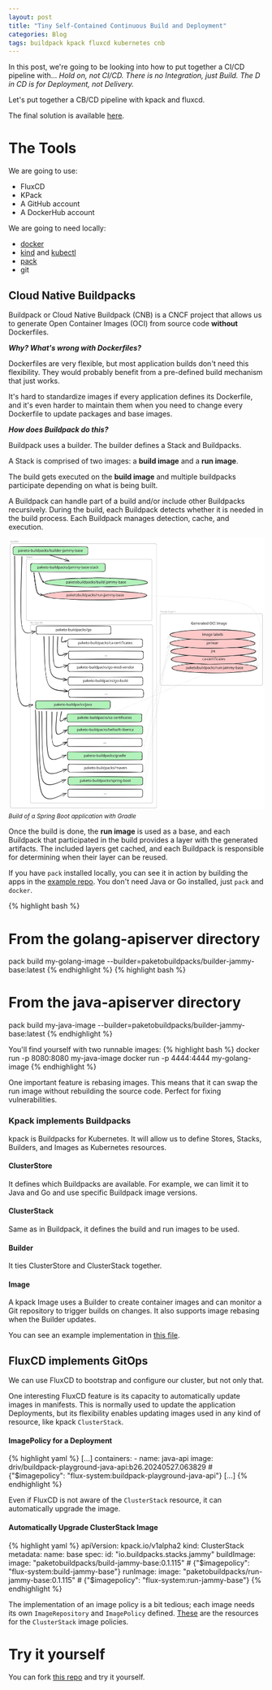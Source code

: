 ```yaml
---
layout: post
title: "Tiny Self-Contained Continuous Build and Deployment"
categories: Blog
tags: buildpack kpack fluxcd kubernetes cnb
---
```


In this post, we're going to be looking into how to put together a CI/CD pipeline with...
*Hold on, not CI/CD. There is no Integration, just Build. The D in CD is for Deployment, not Delivery.*

Let's put together a CB/CD pipeline with kpack and fluxcd.

The final solution is available [here](https://github.com/driv/flux-image-updates).

# The Tools
We are going to use:
- FluxCD
- KPack
- A GitHub account
- A DockerHub account

We are going to need locally:
- [docker](https://docs.docker.com/engine/install/)
- [kind](https://kind.sigs.k8s.io/docs/user/quick-start/#installing-with-a-package-manager) and [kubectl](https://kubernetes.io/docs/tasks/tools/#kubectl)
- [pack](https://buildpacks.io/docs/for-platform-operators/how-to/integrate-ci/pack/#pack-cli)
- git

## Cloud Native Buildpacks
Buildpack or Cloud Native Buildpack (CNB) is a CNCF project that allows us to generate Open Container Images (OCI) from source code **without** Dockerfiles.

***Why? What's wrong with Dockerfiles?***

Dockerfiles are very flexible, but most application builds don't need this flexibility. They would probably benefit from a pre-defined build mechanism that just works.

It's hard to standardize images if every application defines its Dockerfile, and it's even harder to maintain them when you need to change every Dockerfile to update packages and base images.

***How does Buildpack do this?***

Buildpack uses a builder. The builder defines a Stack and Buildpacks.

A Stack is comprised of two images: a **build image** and a **run image**.

The build gets executed on the **build image** and multiple buildpacks participate depending on what is being built.

A Buildpack can handle part of a build and/or include other Buildpacks recursively. During the build, each Buildpack detects whether it is needed in the build process. Each Buildpack manages detection, cache, and execution.

![Buildpacks build of a Spring Boot application using Gradle](/public/posts_assets/build-deploy-with-kpack-fluxcd/buildpack-java-build.svg)
<small>*Build of a Spring Boot application with Gradle*</small>

Once the build is done, the **run image** is used as a base, and each Buildpack that participated in the build provides a layer with the generated artifacts. The included layers get cached, and each Buildpack is responsible for determining when their layer can be reused.

If you have `pack` installed locally, you can see it in action by building the apps in the [example repo](https://github.com/driv/flux-image-updates). You don't need Java or Go installed, just `pack` and `docker`.

{% highlight bash %}
# From the golang-apiserver directory
pack build my-golang-image --builder=paketobuildpacks/builder-jammy-base:latest
{% endhighlight %}
{% highlight bash %}
# From the java-apiserver directory
pack build my-java-image --builder=paketobuildpacks/builder-jammy-base:latest
{% endhighlight %}

You'll find yourself with two runnable images:
{% highlight bash %}
docker run -p 8080:8080 my-java-image
docker run -p 4444:4444 my-golang-image
{% endhighlight %}

One important feature is rebasing images. This means that it can swap the run image without rebuilding the source code. Perfect for fixing vulnerabilities.

### Kpack implements Buildpacks

kpack is Buildpacks for Kubernetes. It will allow us to define Stores, Stacks, Builders, and Images as Kubernetes resources.

#### ClusterStore
It defines which Buildpacks are available. For example, we can limit it to Java and Go and use specific Buildpack image versions.

#### ClusterStack
Same as in Buildpack, it defines the build and run images to be used.

#### Builder
It ties ClusterStore and ClusterStack together.

#### Image
A kpack Image uses a Builder to create container images and can monitor a Git repository to trigger builds on changes. It also supports image rebasing when the Builder updates.

You can see an example implementation in [this file](https://github.com/driv/flux-image-updates/blob/main/clusters/my-cluster/kpack/builder.yaml).

## FluxCD implements GitOps
We can use FluxCD to bootstrap and configure our cluster, but not only that.

One interesting FluxCD feature is its capacity to automatically update images in manifests. This is normally used to update the application Deployments, but its flexibility enables updating images used in any kind of resource, like kpack `ClusterStack`.

#### ImagePolicy for a Deployment

{% highlight yaml %}
[...]
    containers:
    - name: java-api
      image: driv/buildpack-playground-java-api:b26.20240527.063829 # {"$imagepolicy": "flux-system:buildpack-playground-java-api"}
[...]
{% endhighlight %}

Even if FluxCD is not aware of the `ClusterStack` resource, it can automatically upgrade the image.

#### Automatically Upgrade ClusterStack Image

{% highlight yaml %}
apiVersion: kpack.io/v1alpha2
kind: ClusterStack
metadata:
  name: base
spec:
  id: "io.buildpacks.stacks.jammy"
  buildImage:
    image: "paketobuildpacks/build-jammy-base:0.1.115" # {"$imagepolicy": "flux-system:build-jammy-base"}
  runImage:
    image: "paketobuildpacks/run-jammy-base:0.1.115" # {"$imagepolicy": "flux-system:run-jammy-base"}
{% endhighlight %}

The implementation of an image policy is a bit tedious; each image needs its own `ImageRepository` and `ImagePolicy` defined. [These](https://github.com/driv/flux-image-updates/blob/main/clusters/my-cluster/kpack/builder.yaml#L47) are the resources for the `ClusterStack` image policies.

# Try it yourself

You can fork [this repo](https://github.com/driv/flux-image-updates) and try it yourself.
